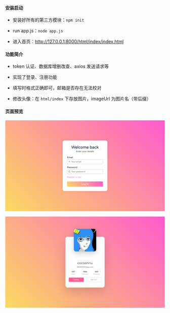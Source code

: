 #### 安装启动

- 安装好所有的第三方模块：`npm init`

- run app.js：`node app.js`

- 进入首页：http://127.0.0.1:8000/html/index/index.html

  

#### 功能简介

- token 认证、数据库增删改查、axios 发送请求等

- 实现了登录、注册功能
- 填写时格式正确即可，邮箱是否存在无法校对
- 修改头像：在 `html/index` 下存放图片，imageUrl 为图片名（带后缀）



#### 页面预览

![image-20230118214213100](images\image-20230118214213100.png)

![image-20230118215911309](images\image-20230118215911309.png)
